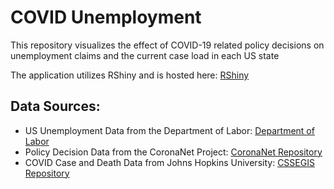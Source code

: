 # COVID Unemployment

This repository visualizes the effect of COVID-19 related policy decisions on unemployment claims and the current case load in each US state  
  
The application utilizes RShiny and is hosted here: [RShiny](https://bentondavidl.shinyapps.io)

## Data Sources:

- US Unemployment Data from the Department of Labor: [Department of Labor](https://oui.doleta.gov/unemployment/claims.asp)
- Policy Decision Data from the CoronaNet Project: [CoronaNet Repository](https://github.com/CoronaNetDataScience/corona_index)
- COVID Case and Death Data from Johns Hopkins University: [CSSEGIS Repository](https://github.com/CSSEGISandData/COVID-19/tree/master/csse_covid_19_data)
